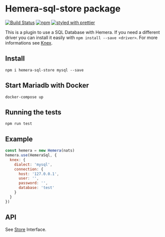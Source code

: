 # Hemera-sql-store package

[![Build Status](https://travis-ci.org/hemerajs/hemera-sql-store.svg?branch=master)](https://travis-ci.org/hemerajs/hemera-sql-store)
[![npm](https://img.shields.io/npm/v/hemera-sql-store.svg?maxAge=3600)](https://www.npmjs.com/package/hemera-sql-store)
[![styled with prettier](https://img.shields.io/badge/styled_with-prettier-ff69b4.svg)](#badge)

This is a plugin to use a SQL Database with Hemera. If you need a different driver you can install it easily with `npm install --save <driver>`.
For more informations see [Knex](http://knexjs.org/).

## Install

```
npm i hemera-sql-store mysql --save
```

## Start Mariadb with Docker

```
docker-compose up
```

## Running the tests

```
npm run test
```

## Example

```js
const hemera = new Hemera(nats)
hemera.use(HemeraSql, {
  knex: {
    dialect: 'mysql',
    connection: {
      host: '127.0.0.1',
      user: '',
      password: '',
      database: 'test'
    }
  }
})
```

## API

See [Store](https://github.com/hemerajs/hemera/tree/master/packages/hemera-store) Interface.
